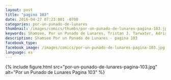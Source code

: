 ```yaml
---
layout: post
title: "pagina 103"
date: 2016-04-27 07:23:001 -0700
categories: por-un-punado-de-lunares
thumbnail: /images/comics/thumbs/por-un-punado-de-lunares-pagina-103.jpg
keywords: Shamsee, Por un Punado de Lunares, Tristan J. Tarwater, Adrian Ricker
description: Shamsee Por un Punado de Lunares - pagina 103
facebook_type: 
facebook_image: /images/comics/por-un-punado-de-lunares-pagina-103.jpg
language: es
---
```

{% include figure.html src="por-un-punado-de-lunares-pagina-103.jpg" alt="Por un Punado de Lunares Pagina 103" %}
